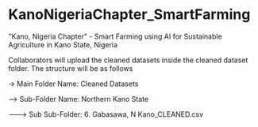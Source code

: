 # KanoNigeriaChapter_SmartFarming
"Kano, Nigeria Chapter" - Smart Farming using AI for Sustainable Agriculture in Kano State, Nigeria

Collaborators will upload the cleaned datasets inside the cleaned dataset folder. The structure will be as follows

-> Main Folder Name: Cleaned Datasets

--> Sub-Folder Name: Northern Kano State

---> Sub Sub-Folder: 6. Gabasawa, N Kano_CLEANED.csv
 
